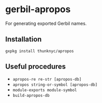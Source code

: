 # gerbil-apropos
For generating exported Gerbil names.

## Installation

```
gxpkg install thunknyc/apropos
```

## Useful procedures

* `apropos-re re-str [apropos-db]`
* `apropos string-or-symbol [apropos-db]`
* `module-exports module-symbol`
* `build-apropos-db`
